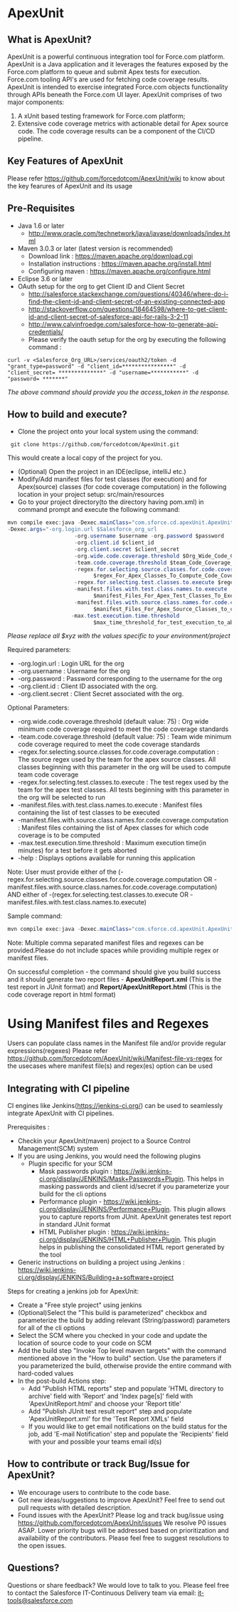 ApexUnit
========

## What is ApexUnit?
ApexUnit is a powerful continuous integration tool for Force.com platform. ApexUnit is a Java application and it leverages the features exposed by the Force.com platform to queue and submit Apex tests for execution. Force.com tooling API's are used for fetching code coverage results. ApexUnit is intended to exercise integrated Force.com objects functionality through APIs beneath the Force.com UI layer.
ApexUnit comprises of two major components:
1. A xUnit based testing framework for Force.com platform; 
2. Extensive code coverage metrics with actionable detail for Apex source code. The code coverage results can be a component of the CI/CD pipeline.

## Key Features of ApexUnit
Please refer https://github.com/forcedotcom/ApexUnit/wiki to know about the key fearures of ApexUnit and its usage

## Pre-Requisites
- Java 1.6 or later 
  - http://www.oracle.com/technetwork/java/javase/downloads/index.html 
- Maven 3.0.3 or later (latest version is recommended)
  - Download link : https://maven.apache.org/download.cgi 
  - Installation instructions : https://maven.apache.org/install.html
  - Configuring maven : https://maven.apache.org/configure.html
- Eclipse 3.6 or later
- OAuth setup for the org to get Client ID and Client Secret
  - http://salesforce.stackexchange.com/questions/40346/where-do-i-find-the-client-id-and-client-secret-of-an-existing-connected-app
  - http://stackoverflow.com/questions/18464598/where-to-get-client-id-and-client-secret-of-salesforce-api-for-rails-3-2-11 
  - http://www.calvinfroedge.com/salesforce-how-to-generate-api-credentials/
  - Please verify the oauth setup for the org by executing the following command : 
```shell
curl -v <Salesforce_Org_URL>/services/oauth2/token -d "grant_type=password" -d "client_id=****************" -d "client_secret= **************" -d "username=***********" -d "password= *******"
```
*The above command should provide you the access_token in the response.*
  
## How to build and execute?
- Clone the project onto your local system using the command:
```shell
 git clone https://github.com/forcedotcom/ApexUnit.git 
``` 
This would create a local copy of the project for you.
- (Optional) Open the project in an IDE(eclipse, intelliJ etc.) 
- Modify/Add manifest files for test classes (for execution) and for Apex(source) classes (for code coverage computation) in the following location in your project setup: src/main/resources
- Go to your project directory(to the directory having pom.xml) in command prompt and execute the following command:
```java
mvn compile exec:java -Dexec.mainClass="com.sforce.cd.apexUnit.ApexUnitRunner"
-Dexec.args="-org.login.url $Salesforce_org_url 
                     -org.username $username -org.password $password
                     -org.client.id $client_id 
                     -org.client.secret $client_secret
                     -org.wide.code.coverage.threshold $Org_Wide_Code_Coverage_Percentage_Threshold 
                     -team.code.coverage.threshold $team_Code_Coverage_Percentage_Threshold 
                     -regex.for.selecting.source.classes.for.code.coverage.computation 
                           $regex_For_Apex_Classes_To_Compute_Code_Coverage 
                     -regex.for.selecting.test.classes.to.execute $regex_For_Apex_Test_Classes_To_Execute 
                     -manifest.files.with.test.class.names.to.execute   
                           $manifest_Files_For_Apex_Test_Classes_To_Execute 
                     -manifest.files.with.source.class.names.for.code.coverage.computation 
                           $manifest_Files_For_Apex_Source_Classes_to_compute_code_coverage
                    -max.test.execution.time.threshold 
                           $max_time_threshold_for_test_execution_to_abort"

``` 
*Please replace all $xyz with the values specific to your environment/project*

Required parameters: 
- -org.login.url : Login URL for the org
- -org.username : Username for the org
- -org.password  : Password corresponding to the username for the org
- -org.client.id : Client ID associated with the org. 
- -org.client.secret : Client Secret associated with the org.

Optional Parameters: 
- -org.wide.code.coverage.threshold (default value: 75) : Org wide minimum code coverage required to meet the code coverage standards
- -team.code.coverage.threshold (default value: 75) : Team wide minimum code coverage required to meet the code coverage standards
- -regex.for.selecting.source.classes.for.code.coverage.computation : The source regex used by the team for the apex source classes. All classes beginning with this parameter in the org will be used to compute team code coverage
- -regex.for.selecting.test.classes.to.execute  : The test regex used by the team for the apex test classes. All tests beginning with this parameter in the org will be selected to run
- -manifest.files.with.test.class.names.to.execute : Manifest files containing the list of test classes to be executed
- -manifest.files.with.source.class.names.for.code.coverage.computation : Manifest files containing the list of Apex classes for which code coverage is to be computed
- -max.test.execution.time.threshold : Maximum execution time(in minutes) for a test before it gets aborted
- -help : Displays options available for running this application

Note: User must provide either of the (-regex.for.selecting.source.classes.for.code.coverage.computation OR -manifest.files.with.source.class.names.for.code.coverage.computation) AND either of  -(regex.for.selecting.test.classes.to.execute OR -manifest.files.with.test.class.names.to.execute)

Sample command: 
```java
mvn compile exec:java -Dexec.mainClass="com.sforce.cd.apexUnit.ApexUnitRunner" -Dexec.args=" -org.login.url https://na14.salesforce.com -org.username rama_krishna@salesforce.com -org.password ****** -org.wide.code.coverage.threshold 75  -team.code.coverage.threshold 80 -org.client.id ******* -org.client.secret ***** -regex.for.selecting.test.classes.to.execute Sample*Test,Sample*test -regex.for.selecting.source.classes.for.code.coverage.computation Sample,Mobile,Wrapper -manifest.files.with.test.class.names.to.execute ManifestFile.txt -manifest.files.with.source.class.names.for.code.coverage.computation ClassManifestFile.txt -max.test.execution.time.threshold 10"
```
Note: Multiple comma separated manifest files and regexes can be provided.Please do not include spaces while providing multiple regex or manifest files.

On successful completion - the command should give you build success and it should generate two report files - **ApexUnitReport.xml** (This is the test report in JUnit format) and **Report/ApexUnitReport.html** (This is the code coverage report in html format)

# Using Manifest files and Regexes

Users can populate class names in the Manifest file and/or provide regular expressions(regexes) 
Please refer https://github.com/forcedotcom/ApexUnit/wiki/Manifest-file-vs-regex for the usecases where manifest file(s) and regex(es) option can be used

## Integrating with CI pipeline
CI engines like Jenkins(https://jenkins-ci.org/) can be used to seamlessly integrate ApexUnit with CI pipelines.

Prerequisites : 
 - Checkin your ApexUnit(maven) project to a Source Control Management(SCM) system
 - If you are using Jenkins, you would need the following plugins
   - Plugin specific for your SCM
     - Mask passwords plugin : https://wiki.jenkins-ci.org/display/JENKINS/Mask+Passwords+Plugin. This helps in masking passwords and client id/secret if you parameterize your build for the cli options
     - Performance plugin - https://wiki.jenkins-ci.org/display/JENKINS/Performance+Plugin. This plugin allows you to capture reports from JUnit. ApexUnit generates test report in standard JUnit format
     - HTML Publisher plugin : https://wiki.jenkins-ci.org/display/JENKINS/HTML+Publisher+Plugin. This plugin helps in publishing the consolidated HTML report generated by the tool
 - Generic instructions on building a project using Jenkins : https://wiki.jenkins-ci.org/display/JENKINS/Building+a+software+project 

Steps for creating a jenkins job for ApexUnit: 
  - Create a "Free style project" using jenkins
  - (Optional)Select the "This build is parameterized" checkbox and parameterize the build by adding relevant (String/password) parameters for all of the cli options
  - Select the SCM where you checked in your code and update the location of source code to your code on SCM
  - Add the build step "Invoke Top level maven targets" with the command mentioned above in the "How to build" section. Use the parameters if you parameterized the build, otherwise provide the entire command with hard-coded values
  - In the post-build Actions step:
    - Add "Publish HTML reports" step and populate 'HTML directory to archive' field with 'Report' and 'Index page[s]' field with 'ApexUnitReport.html' and choose your 'Report title'
    - Add "Publish JUnit test result report" step and populate 'ApexUnitReport.xml' for the 'Test Report XMLs' field
    - If you would like to get email notifications on the build status for the job, add 'E-mail Notification' step and populate the 'Recipients' field with your and possible your teams email id(s)

## How to contribute or track Bug/Issue for ApexUnit?
- We encourage users to contribute to the code base. 
- Got new ideas/suggestions to improve ApexUnit? Feel free to send out pull requests with detailed description.
- Found issues with the ApexUnit? Please log and track bug/issue using https://github.com/forcedotcom/ApexUnit/issues
We resolve P0 issues ASAP. Lower priority bugs will be addressed based on prioritization and availability of the contributors. Please feel free to suggest resolutions to the open issues.

## Questions?
Questions or share feedback? We would love to talk to you. Please feel free to contact the Salesforce IT-Continuous Delivery team via email: it-tools@salesforce.com
